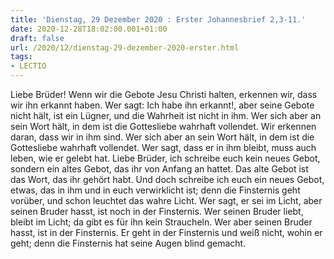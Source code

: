 ```yaml
---
title: 'Dienstag, 29 Dezember 2020 : Erster Johannesbrief 2,3-11.'
date: 2020-12-28T18:02:00.001+01:00
draft: false
url: /2020/12/dienstag-29-dezember-2020-erster.html
tags: 
- LECTIO
---
```


Liebe Brüder! Wenn wir die Gebote Jesu Christi halten, erkennen wir, dass wir ihn erkannt haben. Wer sagt: Ich habe ihn erkannt!, aber seine Gebote nicht hält, ist ein Lügner, und die Wahrheit ist nicht in ihm. Wer sich aber an sein Wort hält, in dem ist die Gottesliebe wahrhaft vollendet. Wir erkennen daran, dass wir in ihm sind. Wer sich aber an sein Wort hält, in dem ist die Gottesliebe wahrhaft vollendet. Wer sagt, dass er in ihm bleibt, muss auch leben, wie er gelebt hat. Liebe Brüder, ich schreibe euch kein neues Gebot, sondern ein altes Gebot, das ihr von Anfang an hattet. Das alte Gebot ist das Wort, das ihr gehört habt. Und doch schreibe ich euch ein neues Gebot, etwas, das in ihm und in euch verwirklicht ist; denn die Finsternis geht vorüber, und schon leuchtet das wahre Licht. Wer sagt, er sei im Licht, aber seinen Bruder hasst, ist noch in der Finsternis. Wer seinen Bruder liebt, bleibt im Licht; da gibt es für ihn kein Straucheln. Wer aber seinen Bruder hasst, ist in der Finsternis. Er geht in der Finsternis und weiß nicht, wohin er geht; denn die Finsternis hat seine Augen blind gemacht.